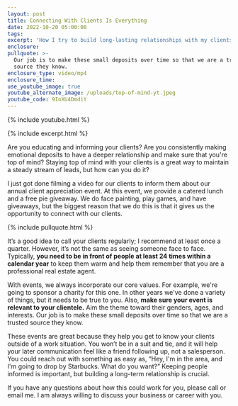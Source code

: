 ```yaml
---
layout: post
title: Connecting With Clients Is Everything
date: 2022-10-20 05:00:00
tags:
excerpt: 'How I try to build long-lasting relationships with my clients. '
enclosure:
pullquote: >-
  Our job is to make these small deposits over time so that we are a trusted
  source they know.
enclosure_type: video/mp4
enclosure_time:
use_youtube_image: true
youtube_alternate_image: /uploads/top-of-mind-yt.jpeg
youtube_code: 9IoXU4DmdiY
---
```

{% include youtube.html %}

{% include excerpt.html %}

Are you educating and informing your clients? Are you consistently making emotional deposits to have a deeper relationship and make sure that you're top of mind? Staying top of mind with your clients is a great way to maintain a steady stream of leads, but how can you do it?

I just got done filming a video for our clients to inform them about our annual client appreciation event. At this event, we provide a catered lunch and a free pie giveaway. We do face painting, play games, and have giveaways, but the biggest reason that we do this is that it gives us the opportunity to connect with our clients.

{% include pullquote.html %}

It’s a good idea to call your clients regularly; I recommend at least once a quarter. However, it’s not the same as seeing someone face to face. Typically, **you need to be in front of people at least 24 times within a calendar year** to keep them warm and help them remember that you are a professional real estate agent.&nbsp;

With events, we always incorporate our core values. For example, we're going to sponsor a charity for this one. In other years we've done a variety of things, but it needs to be true to you. Also, **make sure your event is relevant to your clientele.** Aim the theme toward their genders, ages, and interests. Our job is to make these small deposits over time so that we are a trusted source they know.

These events are great because they help you get to know your clients outside of a work situation. You won’t be in a suit and tie, and it will help your later communication feel like a friend following up, not a salesperson. You could reach out with something as easy as, “Hey, I'm in the area, and I'm going to drop by Starbucks. What do you want?” Keeping people informed is important, but building a long-term relationship is crucial.&nbsp;

If you have any questions about how this could work for you, please call or email me. I am always willing to discuss your business or career with you.